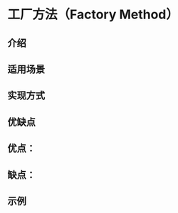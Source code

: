 # 工厂方法（Factory Method）

## 介绍




## 适用场景





## 实现方式



## 优缺点

优点：
- 


缺点：
- 



## 示例












